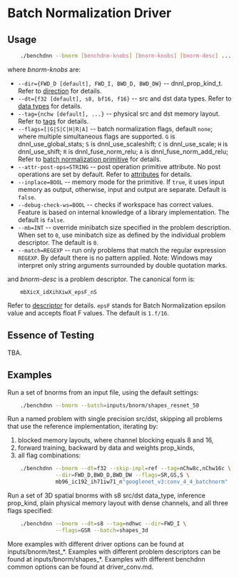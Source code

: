 # Batch Normalization Driver

## Usage
``` sh
    ./benchdnn --bnorm [benchdnn-knobs] [bnorm-knobs] [bnorm-desc] ...
```

where *bnorm-knobs* are:

 - `--dir={FWD_D [default], FWD_I, BWD_D, BWD_DW}` -- dnnl_prop_kind_t.
            Refer to [direction](knobs_dir.md) for details.
 - `--dt={f32 [default], s8, bf16, f16}` -- src and dst data types.
            Refer to [data types](knobs_dt.md) for details.
 - `--tag={nchw [default], ...}` -- physical src and dst memory layout.
            Refer to [tags](knobs_tag.md) for details.
 - `--flags=[|G|S|C|H|R|A]` -- batch normalization flags, default `none`; where
            multiple simultaneous flags are supported.
            `G` is dnnl_use_global_stats;
            `S` is dnnl_use_scaleshift;
            `C` is dnnl_use_scale;
            `H` is dnnl_use_shift;
            `R` is dnnl_fuse_norm_relu;
            `A` is dnnl_fuse_norm_add_relu;
            Refer to [batch normalization primitive](https://oneapi-src.github.io/oneDNN/dev_guide_batch_normalization.html)
            for details.
 - `--attr-post-ops=STRING` -- post operation primitive attribute. No post
            operations are set by default. Refer to [attributes](knobs_attr.md)
            for details.
 - `--inplace=BOOL` -- memory mode for the primitive. If `true`, it uses input
            memory as output, otherwise, input and output are separate.
            Default is `false`.
 - `--debug-check-ws=BOOL` -- checks if workspace has correct values. Feature is
            based on internal knowledge of a library implementation. The default
            is `false`.
 - `--mb=INT` -- override minibatch size specified in the problem description.
             When set to `0`, use minibatch size as defined by the individual
             problem descriptor. The default is `0`.
 - `--match=REGEXP` -- run only problems that match the regular expression
            `REGEXP`. By default there is no pattern applied. Note: Windows may
            interpret only string arguments surrounded by double quotation
            marks.

and *bnorm-desc* is a problem descriptor. The canonical form is:
```
    mbXicX_idXihXiwX_epsF_nS
```
Refer to [descriptor](knobs_desc.md) for details. `epsF` stands for Batch
Normalization epsilon value and accepts float F values. The default is `1.f/16`.

## Essence of Testing
TBA.


## Examples

Run a set of bnorms from an input file, using the default settings:
``` sh
    ./benchdnn --bnorm --batch=inputs/bnorm/shapes_resnet_50
```

Run a named problem with single precision src/dst, skipping all problems that
use the reference implementation, iterating by:
1) blocked memory layouts, where channel blocking equals 8 and 16,
2) forward training, backward by data and weights prop_kinds,
3) all flag combinations:
``` sh
    ./benchdnn --bnorm --dt=f32 --skip-impl=ref --tag=nChw8c,nChw16c \
               --dir=FWD_D,BWD_D,BWD_DW --flags=SR,GS,S \
               mb96_ic192_ih71iw71_n"googlenet_v3:conv_4_4_batchnorm"
```

Run a set of 3D spatial bnorms with s8 src/dst data_type, inference prop_kind,
plain physical memory layout with dense channels, and all three flags specified:
``` sh
    ./benchdnn --bnorm --dt=s8 --tag=ndhwc --dir=FWD_I \
               --flags=GSR --batch=shapes_3d
```

More examples with different driver options can be found at
inputs/bnorm/test_\*. Examples with different problem descriptors can be found
at inputs/bnorm/shapes_\*. Examples with different benchdnn common options can
be found at driver_conv.md.
